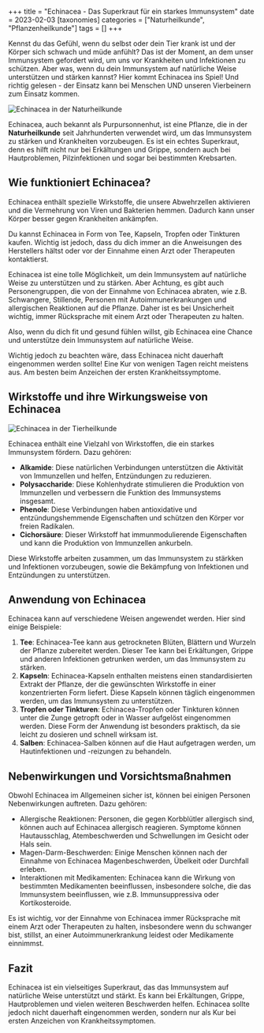 +++
title = "Echinacea - Das Superkraut für ein starkes Immunsystem"
date = 2023-02-03
[taxonomies]
categories = ["Naturheilkunde", "Pflanzenheilkunde"]
tags = []
+++

Kennst du das Gefühl, wenn du selbst oder dein Tier krank ist und der Körper sich schwach und müde anfühlt? Das ist der Moment, an dem unser Immunsystem gefordert wird, um uns vor Krankheiten und Infektionen zu schützen. Aber was, wenn du dein Immunsystem auf natürliche Weise unterstützen und stärken kannst? Hier kommt Echinacea ins Spiel! Und richtig gelesen - der Einsatz kann bei Menschen UND unseren Vierbeinern zum Einsatz kommen.

<!-- more -->

<picture>
  <source srcset="https://tierheilpraxis-jessican.de/img/blog/echinacea_1_small.avif" type="image/avif" media="(max-width: 319px)">
  <source srcset="https://tierheilpraxis-jessican.de/img/blog/echinacea_1_small.webp" type="image/webp" media="(max-width: 319px)">
  <source srcset="https://tierheilpraxis-jessican.de/img/blog/echinacea_1_small.jpeg" type="image/jpeg" media="(max-width: 319px)">

  <source srcset="https://tierheilpraxis-jessican.de/img/blog/echinacea_1_medium.avif" type="image/avif" media="(min-width: 320px) and (max-width: 767px)">
  <source srcset="https://tierheilpraxis-jessican.de/img/blog/echinacea_1_medium.webp" type="image/webp" media="(min-width: 320px) and (max-width: 767px)">
  <source srcset="https://tierheilpraxis-jessican.de/img/blog/echinacea_1_medium.jpeg" type="image/jpeg" media="(min-width: 320px) and (max-width: 767px)">

  <source srcset="https://tierheilpraxis-jessican.de/img/blog/echinacea_1_large.avif" type="image/avif" media="(min-width: 768px)">
  <source srcset="https://tierheilpraxis-jessican.de/img/blog/echinacea_1_large.webp" type="image/webp" media="(min-width: 768px)">
  <source srcset="https://tierheilpraxis-jessican.de/img/blog/echinacea_1_large.jpeg" type="image/jpeg" media="(min-width: 768px)">

  <img src="https://tierheilpraxis-jessican.de/img/blog/echinacea_1_large.jpeg" loading="lazy" alt="Echinacea in der Naturheilkunde" style="max-width: 100%">
</picture>

Echinacea, auch bekannt als Purpursonnenhut, ist eine Pflanze, die in der **Naturheilkunde** seit Jahrhunderten verwendet wird, um das Immunsystem zu stärken und Krankheiten vorzubeugen. Es ist ein echtes Superkraut, denn es hilft nicht nur bei Erkältungen und Grippe, sondern auch bei Hautproblemen, Pilzinfektionen und sogar bei bestimmten Krebsarten.

## Wie funktioniert Echinacea?

Echinacea enthält spezielle Wirkstoffe, die unsere Abwehrzellen aktivieren und die Vermehrung von Viren und Bakterien hemmen. Dadurch kann unser Körper besser gegen Krankheiten ankämpfen.

Du kannst Echinacea in Form von Tee, Kapseln, Tropfen oder Tinkturen kaufen. Wichtig ist jedoch, dass du dich immer an die Anweisungen des Herstellers hältst oder vor der Einnahme einen Arzt oder Therapeuten kontaktierst.

Echinacea ist eine tolle Möglichkeit, um dein Immunsystem auf natürliche Weise zu unterstützen und zu stärken. Aber Achtung, es gibt auch Personengruppen, die von der Einnahme von Echinacea abraten, wie z.B. Schwangere, Stillende, Personen mit Autoimmunerkrankungen und allergischen Reaktionen auf die Pflanze. Daher ist es bei Unsicherheit wichtig, immer Rücksprache mit einem Arzt oder Therapeuten zu halten.

Also, wenn du dich fit und gesund fühlen willst, gib Echinacea eine Chance und unterstütze dein Immunsystem auf natürliche Weise.

Wichtig jedoch zu beachten wäre, dass Echinacea nicht dauerhaft eingenommen werden sollte! Eine Kur von wenigen Tagen reicht meistens aus. Am besten beim Anzeichen der ersten Krankheitssymptome.

## Wirkstoffe und ihre Wirkungsweise von Echinacea

<picture>
  <source srcset="https://tierheilpraxis-jessican.de/img/blog/echinacea_2_small.avif" type="image/avif" media="(max-width: 319px)">
  <source srcset="https://tierheilpraxis-jessican.de/img/blog/echinacea_2_small.webp" type="image/webp" media="(max-width: 319px)">
  <source srcset="https://tierheilpraxis-jessican.de/img/blog/echinacea_2_small.jpeg" type="image/jpeg" media="(max-width: 319px)">

  <source srcset="https://tierheilpraxis-jessican.de/img/blog/echinacea_2_medium.avif" type="image/avif" media="(min-width: 320px) and (max-width: 767px)">
  <source srcset="https://tierheilpraxis-jessican.de/img/blog/echinacea_2_medium.webp" type="image/webp" media="(min-width: 320px) and (max-width: 767px)">
  <source srcset="https://tierheilpraxis-jessican.de/img/blog/echinacea_2_medium.jpeg" type="image/jpeg" media="(min-width: 320px) and (max-width: 767px)">

  <source srcset="https://tierheilpraxis-jessican.de/img/blog/echinacea_2_large.avif" type="image/avif" media="(min-width: 768px)">
  <source srcset="https://tierheilpraxis-jessican.de/img/blog/echinacea_2_large.webp" type="image/webp" media="(min-width: 768px)">
  <source srcset="https://tierheilpraxis-jessican.de/img/blog/echinacea_2_large.jpeg" type="image/jpeg" media="(min-width: 768px)">

  <img src="https://tierheilpraxis-jessican.de/img/blog/echinacea_2_large.jpeg" loading="lazy" alt="Echinacea in der Tierheilkunde" style="max-width: 100%">
</picture>

Echinacea enthält eine Vielzahl von Wirkstoffen, die ein starkes Immunsystem fördern. Dazu gehören:

- **Alkamide**: Diese natürlichen Verbindungen unterstützen die Aktivität von Immunzellen und helfen, Entzündungen zu reduzieren.
- **Polysaccharide**: Diese Kohlenhydrate stimulieren die Produktion von Immunzellen und verbessern die Funktion des Immunsystems insgesamt.
- **Phenole**: Diese Verbindungen haben antioxidative und entzündungshemmende Eigenschaften und schützen den Körper vor freien Radikalen.
- **Cichorsäure**: Dieser Wirkstoff hat immunmodulierende Eigenschaften und kann die Produktion von Immunzellen ankurbeln.

Diese Wirkstoffe arbeiten zusammen, um das Immunsystem zu stärkken und Infektionen vorzubeugen, sowie die Bekämpfung von Infektionen und Entzündungen zu unterstützen.

## Anwendung von Echinacea

Echinacea kann auf verschiedene Weisen angewendet werden. Hier sind einige Beispiele:

1. **Tee**: Echinacea-Tee kann aus getrockneten Blüten, Blättern und Wurzeln der Pflanze zubereitet werden. Dieser Tee kann bei Erkältungen, Grippe und anderen Infektionen getrunken werden, um das Immunsystem zu stärken.
2. **Kapseln**: Echinacea-Kapseln enthalten meistens einen standardisierten Extrakt der Pflanze, der die gewünschten Wirkstoffe in einer konzentrierten Form liefert. Diese Kapseln können täglich eingenommen werden, um das Immunsystem zu unterstützen.
3. **Tropfen oder Tinkturen**: Echinacea-Tropfen oder Tinkturen können unter die Zunge getropft oder in Wasser aufgelöst eingenommen werden. Diese Form der Anwendung ist besonders praktisch, da sie leicht zu dosieren und schnell wirksam ist.
4. **Salben**: Echinacea-Salben können auf die Haut aufgetragen werden, um Hautinfektionen und -reizungen zu behandeln.

## Nebenwirkungen und Vorsichtsmaßnahmen

Obwohl Echinacea im Allgemeinen sicher ist, können bei einigen Personen Nebenwirkungen auftreten. Dazu gehören:

- Allergische Reaktionen: Personen, die gegen Korbblütler allergisch sind, können auch auf Echinacea allergisch reagieren. Symptome können Hautausschlag, Atembeschwerden und Schwellungen im Gesicht oder Hals sein.
- Magen-Darm-Beschwerden: Einige Menschen können nach der Einnahme von Echinacea Magenbeschwerden, Übelkeit oder Durchfall erleben.
- Interaktionen mit Medikamenten: Echinacea kann die Wirkung von bestimmten Medikamenten beeinflussen, insbesondere solche, die das Immunsystem beeinflussen, wie z.B. Immunsuppressiva oder Kortikosteroide.

Es ist wichtig, vor der Einnahme von Echinacea immer Rücksprache mit einem Arzt oder Therapeuten zu halten, insbesondere wenn du schwanger bist, stillst, an einer Autoimmunerkrankung leidest oder Medikamente einnimmst.

## Fazit

Echinacea ist ein vielseitiges Superkraut, das das Immunsystem auf natürliche Weise unterstützt und stärkt. Es kann bei Erkältungen, Grippe, Hautproblemen und vielen weiteren Beschwerden helfen. Echinacea sollte jedoch nicht dauerhaft eingenommen werden, sondern nur als Kur bei ersten Anzeichen von Krankheitssymptomen.